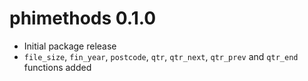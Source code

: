 # phimethods 0.1.0

- Initial package release
- `file_size`, `fin_year`, `postcode`, `qtr`, `qtr_next`, `qtr_prev` and `qtr_end` functions added
